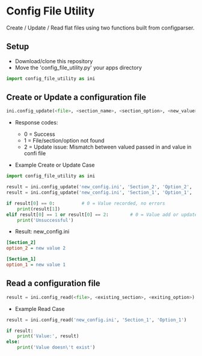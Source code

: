 # Config File Utility

Create / Update / Read flat files using two functions built from configparser.

## Setup

- Download/clone this repository
- Move the 'config_file_utility.py' your apps directory

```python
import config_file_utility as ini
```

## Create or Update a configuration file

```python
ini.config_update(<file>, <section_name>, <section_option>, <new_value>)
```

- Response codes:
  - 0 = Success
  - 1 = File/section/option not found
  - 2 = Update issue: Mismatch between valued passed in and value in confi file

- Example Create or Update Case

```python
import config_file_utility as ini

result = ini.config_update('new_config.ini', 'Section_2', 'Option_2', 'new value 2')
result = ini.config_update('new_config.ini', 'Section_1', 'Option_1', 'new value 1')

if result[0] == 0:          # 0 = Value recorded, no errors
    print(result[1])
elif result[0] == 1 or result[0] == 2:        # 0 = Value add or update was unsuccessful
    print('Unsuccessful')
```

- Result: new_config.ini

```ini
[Section_2]
option_2 = new value 2

[Section_1]
option_1 = new value 1
```

## Read a configuration file

```python
result = ini.config_read(<file>, <existing_section>, <exiting_option>)
```

- Example Read Case

```python
result = ini.config_read('new_config.ini', 'Section_1', 'Option_1')

if result:
    print('Value:', result)
else:
    print('Value doesn\'t exist')
```
